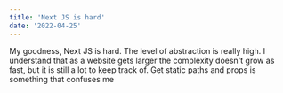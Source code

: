 ```yaml
---
title: 'Next JS is hard'
date: '2022-04-25'
---
```


My goodness, Next JS is hard. The level of abstraction is really high. I understand that as a website gets larger the complexity doesn't grow as fast, but it is still a lot to keep track of. Get static paths and props is something that confuses me
